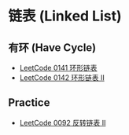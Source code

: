 # 链表 (Linked List)

## 有环 (Have Cycle)

- [LeetCode 0141 环形链表](https://leetcode-cn.com/problems/linked-list-cycle/)
- [LeetCode 0142 环形链表 II](https://leetcode-cn.com/problems/linked-list-cycle-ii/)

## Practice

- [LeetCode 0092 反转链表 II](https://leetcode-cn.com/problems/reverse-linked-list-ii/)
